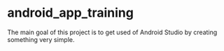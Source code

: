 # android_app_training
The main goal of this project is to get used of Android Studio by creating something very simple.
